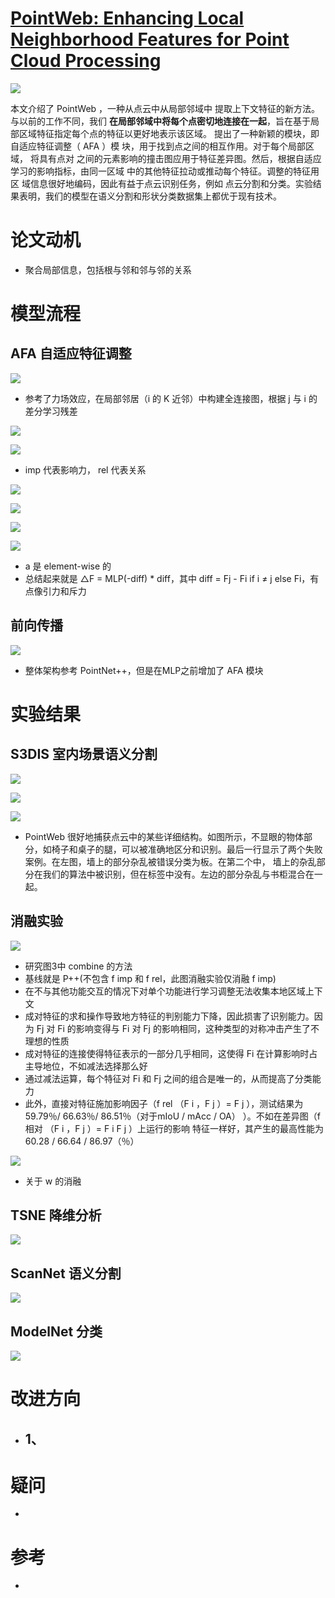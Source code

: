 # [PointWeb: Enhancing Local Neighborhood Features for Point Cloud Processing](http://jiaya.me/papers/pointweb_cvpr19.pdf)
![](区别.png)

本文介绍了 PointWeb ，一种从点云中从局部邻域中 提取上下文特征的新方法。与以前的工作不同，我们 **在局部邻域中将每个点密切地连接在一起**，旨在基于局部区域特征指定每个点的特征以更好地表示该区域。 提出了一种新颖的模块，即自适应特征调整（ AFA ）模 块，用于找到点之间的相互作用。对于每个局部区域， 将具有点对 之间的元素影响的撞击图应用于特征差异图。然后，根据自适应学习的影响指标，由同一区域 中的其他特征拉动或推动每个特征。调整的特征用区 域信息很好地编码，因此有益于点云识别任务，例如 点云分割和分类。实验结果表明，我们的模型在语义分割和形状分类数据集上都优于现有技术。

# 论文动机
- 聚合局部信息，包括根与邻和邻与邻的关系

# 模型流程
## AFA 自适应特征调整
![](AFA.png)
- 参考了力场效应，在局部邻居（i 的 K 近邻）中构建全连接图，根据 j 与 i 的差分学习残差

![](公式1.png)

![](公式2.png)
- imp 代表影响力， rel 代表关系

![](公式3.png)

![](公式5.png)

![](公式6.png)

![](公式7.png)
- a 是 element-wise 的
- 总结起来就是 △F = MLP(-diff) * diff，其中 diff = Fj - Fi if i ≠ j else Fi，有点像引力和斥力
## 前向传播
![](模型.png)
- 整体架构参考 PointNet++，但是在MLP之前增加了 AFA 模块

# 实验结果
## S3DIS 室内场景语义分割
![](斯坦福可视化.png)

![](实验1.png)

![](实验2.png)
-  PointWeb 很好地捕获点云中的某些详细结构。如图所示，不显眼的物体部分，如椅子和桌子的腿，可以被准确地区分和识别。最后一行显示了两个失败案例。在左图，墙上的部分杂乱被错误分类为板。在第二个中， 墙上的杂乱部分在我们的算法中被识别，但在标签中没有。左边的部分杂乱与书柜混合在一起。
## 消融实验
![](实验3.png)
- 研究图3中 combine 的方法
- 基线就是 P++(不包含 f imp 和 f rel，此图消融实验仅消融 f imp)
- 在不与其他功能交互的情况下对单个功能进行学习调整无法收集本地区域上下文
- 成对特征的求和操作导致地方特征的判别能力下降，因此损害了识别能力。因为 Fj 对 Fi 的影响变得与 Fi 对 Fj 的影响相同，这种类型的对称冲击产生了不理想的性质
- 成对特征的连接使得特征表示的一部分几乎相同，这使得 Fi 在计算影响时占主导地位，不如减法选择那么好
- 通过减法运算，每个特征对 Fi 和 Fj 之间的组合是唯一的，从而提高了分类能力
- 此外，直接对特征施加影响因子（f rel （F i ，F j ）= F j ），测试结果为59.79％/ 66.63％/ 86.51％（对于mIoU / mAcc / OA） ）。不如在差异图（f 相对 （F i ，F j ）= F i F j ）上运行的影响 特征一样好，其产生的最高性能为60.28 / 66.64 / 86.97（％）

![](实验4.png)
- 关于 w 的消融
## TSNE 降维分析
![](tsne.png)
## ScanNet 语义分割
![](scannet.png)
## ModelNet 分类
![](实验5.png)

# 改进方向
- 1、
  - 
# 疑问
- 

# 参考
- 
